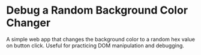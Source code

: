 # Debug a Random Background Color Changer
A simple web app that changes the background color to a random hex value on button click. Useful for practicing DOM manipulation and debugging.
